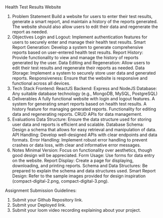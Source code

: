 Health Test Results Website
1. Problem Statement
Build a website for users to enter their test results, generate a smart report, and maintain a
history of the reports generated. The website should also allow users to edit their data and
regenerate the report as needed.
2. Objectives
Login and Logout: Implement authentication features for users to securely enter and manage their health test results.
Smart Report Generation: Develop a system to generate comprehensive reports based on user-entered health test results.
Report History: Provide functionality to view and manage the history of reports generated by the user.
Data Editing and Regeneration: Allow users to edit their test results and regenerate their reports as needed.
Data Storage: Implement a system to securely store user data and generated reports.
Responsiveness: Ensure that the website is responsive and functional across all devices.
3. Tech Stack
Frontend: ReactJS
Backend: Express and NodeJS
Database: Any suitable database technology (e.g., MongoDB, MySQL, PostgreSQL)
4. Deliverables
A fully functional website with login and logout features.
A system for generating smart reports based on health test results.
A history feature for managing generated reports.
Functionality for editing data and regenerating reports.
CRUD APIs for data management.
5. Evaluations
Data Structure: Ensure the data structure used for storing user data and reports is efficient and scalable.
Database Schema: Design a schema that allows for easy retrieval and manipulation of data.
API Handling: Develop well-designed APIs with clear endpoints and data formats.
Error Handling: Implement robust error handling to prevent crashes or data loss, with clear and informative error messages.
6. Notes
Minimal Version: Focus on functionality over aesthetics, though good design will be appreciated.
Form Usage: Use forms for data entry on the website.
Report Display: Create a page for displaying, downloading, and printing reports.
Schema and Data Structures: Be prepared to explain the schema and data structures used.
Smart Report Design: Refer to the sample images provided for design inspiration (compact-digital-2.png, compact-digital-3.png).

Assignment Submission Guidelines: 

1) Submit your Github Repository link.
2) Submit your Deployed link.
3) Submit your loom video recording explaining about your project.



